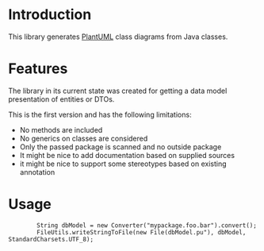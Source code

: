 # Introduction

This library generates [PlantUML](http://plantuml.com/class-diagram) class diagrams from Java classes.

# Features

The library in its current state was created for getting a data model presentation of entities or DTOs.

This is the first version and has the following limitations:

* No methods are included
* No generics on classes are considered
* Only the passed package is scanned and no outside package
* It might be nice to add documentation based on supplied sources
* it might be nice to support some stereotypes based on existing annotation

# Usage

```
        String dbModel = new Converter("mypackage.foo.bar").convert();
        FileUtils.writeStringToFile(new File(dbModel.pu"), dbModel, StandardCharsets.UTF_8);

```
